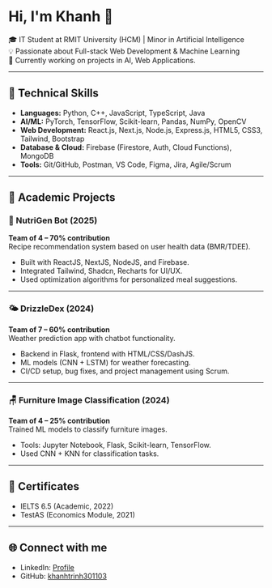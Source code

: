 # Hi, I'm Khanh 👋

🎓 IT Student at RMIT University (HCM) | Minor in Artificial Intelligence  
💡 Passionate about Full-stack Web Development & Machine Learning  
🌱 Currently working on projects in AI, Web Applications.

---

## 🔧 Technical Skills
- **Languages:** Python, C++, JavaScript, TypeScript, Java  
- **AI/ML:** PyTorch, TensorFlow, Scikit-learn, Pandas, NumPy, OpenCV  
- **Web Development:** React.js, Next.js, Node.js, Express.js, HTML5, CSS3, Tailwind, Bootstrap  
- **Database & Cloud:** Firebase (Firestore, Auth, Cloud Functions), MongoDB  
- **Tools:** Git/GitHub, Postman, VS Code, Figma, Jira, Agile/Scrum  

---

## 🚀 Academic Projects

### 🌟 NutriGen Bot (2025)
**Team of 4 – 70% contribution**  
Recipe recommendation system based on user health data (BMR/TDEE).  
- Built with ReactJS, NextJS, NodeJS, and Firebase.  
- Integrated Tailwind, Shadcn, Recharts for UI/UX.  
- Used optimization algorithms for personalized meal suggestions.  

---

### 🌤 DrizzleDex (2024)
**Team of 7 – 60% contribution**  
Weather prediction app with chatbot functionality.  
- Backend in Flask, frontend with HTML/CSS/DashJS.  
- ML models (CNN + LSTM) for weather forecasting.  
- CI/CD setup, bug fixes, and project management using Scrum.  


---

### 🪑 Furniture Image Classification (2024)
**Team of 4 – 25% contribution**  
Trained ML models to classify furniture images.  
- Tools: Jupyter Notebook, Flask, Scikit-learn, TensorFlow.  
- Used CNN + KNN for classification tasks.  


---

## 📜 Certificates
- IELTS 6.5 (Academic, 2022)  
- TestAS (Economics Module, 2021)  

---

## 🌐 Connect with me
- LinkedIn: [Profile](www.linkedin.com/in/trịnh-xuân-khánh-0b8765365)  
- GitHub: [khanhtrinh301103](https://github.com/khanhtrinh301103)  
